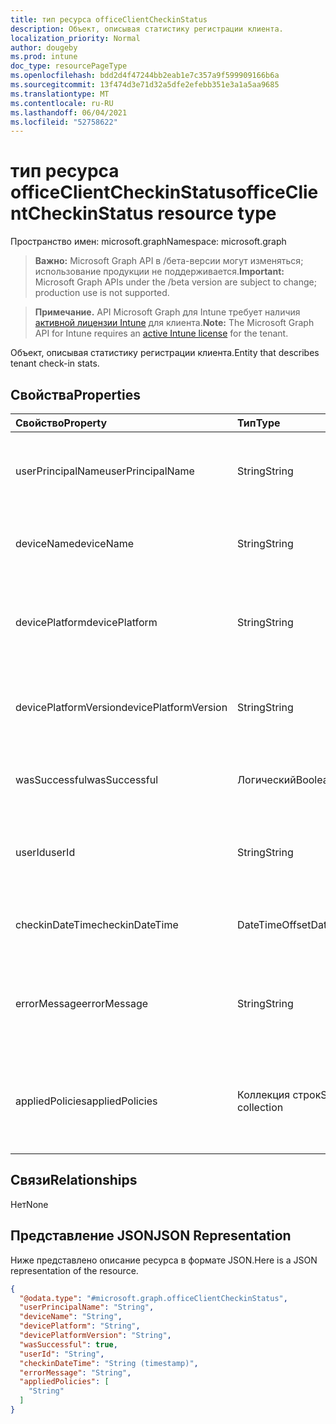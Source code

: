 ```yaml
---
title: тип ресурса officeClientCheckinStatus
description: Объект, описывая статистику регистрации клиента.
localization_priority: Normal
author: dougeby
ms.prod: intune
doc_type: resourcePageType
ms.openlocfilehash: bdd2d4f47244bb2eab1e7c357a9f599909166b6a
ms.sourcegitcommit: 13f474d3e71d32a5dfe2efebb351e3a1a5aa9685
ms.translationtype: MT
ms.contentlocale: ru-RU
ms.lasthandoff: 06/04/2021
ms.locfileid: "52758622"
---
```

# <a name="officeclientcheckinstatus-resource-type"></a><span data-ttu-id="36c26-103">тип ресурса officeClientCheckinStatus</span><span class="sxs-lookup"><span data-stu-id="36c26-103">officeClientCheckinStatus resource type</span></span>

<span data-ttu-id="36c26-104">Пространство имен: microsoft.graph</span><span class="sxs-lookup"><span data-stu-id="36c26-104">Namespace: microsoft.graph</span></span>

> <span data-ttu-id="36c26-105">**Важно:** Microsoft Graph API в /бета-версии могут изменяться; использование продукции не поддерживается.</span><span class="sxs-lookup"><span data-stu-id="36c26-105">**Important:** Microsoft Graph APIs under the /beta version are subject to change; production use is not supported.</span></span>

> <span data-ttu-id="36c26-106">**Примечание.** API Microsoft Graph для Intune требует наличия [активной лицензии Intune](https://go.microsoft.com/fwlink/?linkid=839381) для клиента.</span><span class="sxs-lookup"><span data-stu-id="36c26-106">**Note:** The Microsoft Graph API for Intune requires an [active Intune license](https://go.microsoft.com/fwlink/?linkid=839381) for the tenant.</span></span>

<span data-ttu-id="36c26-107">Объект, описывая статистику регистрации клиента.</span><span class="sxs-lookup"><span data-stu-id="36c26-107">Entity that describes  tenant check-in stats.</span></span>
## <a name="properties"></a><span data-ttu-id="36c26-108">Свойства</span><span class="sxs-lookup"><span data-stu-id="36c26-108">Properties</span></span>
|<span data-ttu-id="36c26-109">Свойство</span><span class="sxs-lookup"><span data-stu-id="36c26-109">Property</span></span>|<span data-ttu-id="36c26-110">Тип</span><span class="sxs-lookup"><span data-stu-id="36c26-110">Type</span></span>|<span data-ttu-id="36c26-111">Описание</span><span class="sxs-lookup"><span data-stu-id="36c26-111">Description</span></span>|
|:---|:---|:---|
|<span data-ttu-id="36c26-112">userPrincipalName</span><span class="sxs-lookup"><span data-stu-id="36c26-112">userPrincipalName</span></span>|<span data-ttu-id="36c26-113">String</span><span class="sxs-lookup"><span data-stu-id="36c26-113">String</span></span>|<span data-ttu-id="36c26-114">Имя основного пользователя с помощью устройства.</span><span class="sxs-lookup"><span data-stu-id="36c26-114">User principal name using the device.</span></span>|
|<span data-ttu-id="36c26-115">deviceName</span><span class="sxs-lookup"><span data-stu-id="36c26-115">deviceName</span></span>|<span data-ttu-id="36c26-116">String</span><span class="sxs-lookup"><span data-stu-id="36c26-116">String</span></span>|<span data-ttu-id="36c26-117">Имя устройства при попытке регистрации.</span><span class="sxs-lookup"><span data-stu-id="36c26-117">Device name trying to check-in.</span></span>|
|<span data-ttu-id="36c26-118">devicePlatform</span><span class="sxs-lookup"><span data-stu-id="36c26-118">devicePlatform</span></span>|<span data-ttu-id="36c26-119">String</span><span class="sxs-lookup"><span data-stu-id="36c26-119">String</span></span>|<span data-ttu-id="36c26-120">Платформа устройства, пытаемаяся проверить регистрацию.</span><span class="sxs-lookup"><span data-stu-id="36c26-120">Device platform trying to check-in.</span></span>|
|<span data-ttu-id="36c26-121">devicePlatformVersion</span><span class="sxs-lookup"><span data-stu-id="36c26-121">devicePlatformVersion</span></span>|<span data-ttu-id="36c26-122">String</span><span class="sxs-lookup"><span data-stu-id="36c26-122">String</span></span>|<span data-ttu-id="36c26-123">Версия платформы устройства при попытке регистрации.</span><span class="sxs-lookup"><span data-stu-id="36c26-123">Device platform version trying to check-in.</span></span>|
|<span data-ttu-id="36c26-124">wasSuccessful</span><span class="sxs-lookup"><span data-stu-id="36c26-124">wasSuccessful</span></span>|<span data-ttu-id="36c26-125">Логический</span><span class="sxs-lookup"><span data-stu-id="36c26-125">Boolean</span></span>|<span data-ttu-id="36c26-126">Если последняя проверка прошла успешно.</span><span class="sxs-lookup"><span data-stu-id="36c26-126">If the last checkin was successful.</span></span>|
|<span data-ttu-id="36c26-127">userId</span><span class="sxs-lookup"><span data-stu-id="36c26-127">userId</span></span>|<span data-ttu-id="36c26-128">String</span><span class="sxs-lookup"><span data-stu-id="36c26-128">String</span></span>|<span data-ttu-id="36c26-129">Идентификатор пользователя с помощью устройства.</span><span class="sxs-lookup"><span data-stu-id="36c26-129">User identifier using the device.</span></span>|
|<span data-ttu-id="36c26-130">checkinDateTime</span><span class="sxs-lookup"><span data-stu-id="36c26-130">checkinDateTime</span></span>|<span data-ttu-id="36c26-131">DateTimeOffset</span><span class="sxs-lookup"><span data-stu-id="36c26-131">DateTimeOffset</span></span>|<span data-ttu-id="36c26-132">Последнее время регистрации устройства в UTC.</span><span class="sxs-lookup"><span data-stu-id="36c26-132">Last device check-in time in UTC.</span></span>|
|<span data-ttu-id="36c26-133">errorMessage</span><span class="sxs-lookup"><span data-stu-id="36c26-133">errorMessage</span></span>|<span data-ttu-id="36c26-134">String</span><span class="sxs-lookup"><span data-stu-id="36c26-134">String</span></span>|<span data-ttu-id="36c26-135">Сообщение об ошибке, связанное с последней проверкой.</span><span class="sxs-lookup"><span data-stu-id="36c26-135">Error message if any associated for the last checkin.</span></span>|
|<span data-ttu-id="36c26-136">appliedPolicies</span><span class="sxs-lookup"><span data-stu-id="36c26-136">appliedPolicies</span></span>|<span data-ttu-id="36c26-137">Коллекция строк</span><span class="sxs-lookup"><span data-stu-id="36c26-137">String collection</span></span>|<span data-ttu-id="36c26-138">Список политик, доставленных на устройство в качестве последней проверки.</span><span class="sxs-lookup"><span data-stu-id="36c26-138">List of policies delivered to the device as last checkin.</span></span>|

## <a name="relationships"></a><span data-ttu-id="36c26-139">Связи</span><span class="sxs-lookup"><span data-stu-id="36c26-139">Relationships</span></span>
<span data-ttu-id="36c26-140">Нет</span><span class="sxs-lookup"><span data-stu-id="36c26-140">None</span></span>

## <a name="json-representation"></a><span data-ttu-id="36c26-141">Представление JSON</span><span class="sxs-lookup"><span data-stu-id="36c26-141">JSON Representation</span></span>
<span data-ttu-id="36c26-142">Ниже представлено описание ресурса в формате JSON.</span><span class="sxs-lookup"><span data-stu-id="36c26-142">Here is a JSON representation of the resource.</span></span>
<!-- {
  "blockType": "resource",
  "keyProperty": "id",
  "@odata.type": "microsoft.graph.officeClientCheckinStatus"
}
-->
``` json
{
  "@odata.type": "#microsoft.graph.officeClientCheckinStatus",
  "userPrincipalName": "String",
  "deviceName": "String",
  "devicePlatform": "String",
  "devicePlatformVersion": "String",
  "wasSuccessful": true,
  "userId": "String",
  "checkinDateTime": "String (timestamp)",
  "errorMessage": "String",
  "appliedPolicies": [
    "String"
  ]
}
```




